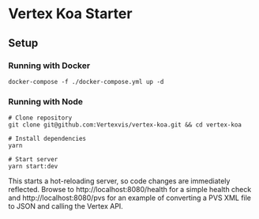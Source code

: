# Vertex Koa Starter

## Setup

### Running with Docker

```shell
docker-compose -f ./docker-compose.yml up -d
```

### Running with Node

```shell
# Clone repository
git clone git@github.com:Vertexvis/vertex-koa.git && cd vertex-koa

# Install dependencies
yarn

# Start server
yarn start:dev
```

This starts a hot-reloading server, so code changes are immediately reflected. Browse to http://localhost:8080/health for a simple health check and http://localhost:8080/pvs for an example of converting a PVS XML file to JSON and calling the Vertex API.
